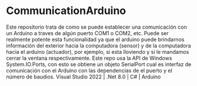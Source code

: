 # CommunicationArduino

Este repositorio trata de como se puede establecer una comunicación con un Arduino a traves de algún puerto COM1 o COM2, etc.
Puede ser realmente potente esta funcionalidad ya que el arduino puede brindarnos información del exterior hacia la computadora (sensor) y de la computadora hacia el arduino (actuador), por ejemplo, si esta lloviendo y si le mandamos cerrar la ventana respectivamente. Este repo usa la API de Windows System.IO.Ports, con esto se obtiene un objeto SerialPort cual es interfaz de comunicación con el Arduino con las dependencias de el puerto y el número de baudios.
Visual Studio 2022 | .Net 8.0 | C# | Arduino
